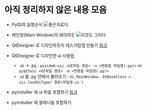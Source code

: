 # 아직 정리하지 않은 내용 모음

- PyQt의 실행순서
![좋은자료다](https://wikidocs.net/images/page/5222/r16.04.png)

- 메인창(Main Window)의 레이아웃
![이것도 그러다](https://user-images.githubusercontent.com/48408417/105280948-616fe800-5bee-11eb-8bcd-3bd926c8e845.png)

- QtDesigner 로 디자인하듯이 데스크탑앱 만들기
[링크](https://martinii.fun/156)

- QtDesigner 로 디자인한 ui 사용법
    - .ui -> .py : ```pyside6-uic <UI파일 경로> -o <변환할 파일명(.py)>``` or ```pyqt5uic <UI파일 경로> -o <변환할 파일명(.py)>```
    - .ui 를 .py 안에서 불러오기 : ```Ui_MainWindow, QtBaseClass = uic.loadUiType('경로\파일명.ui')```
    
- pyinstaller 에 ui 파일 포함하기 
[링크](https://kwonkyo.tistory.com/534)

- pyinstaller 에 셀레니움 포함하기
[]()
